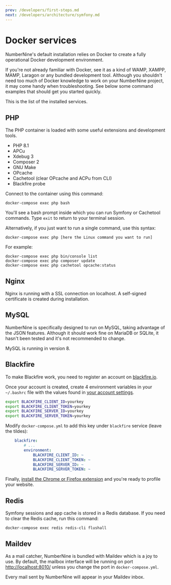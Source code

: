 ```yaml
---
prev: /developers/first-steps.md
next: /developers/architecture/symfony.md
---
```


# Docker services

NumberNine's default installation relies on Docker to create a fully operational Docker development environment.

If you're not already familiar with Docker, see it as a kind of WAMP, XAMPP, MAMP, Laragon or any bundled development tool.
Although you shouldn't need too much of Docker knowledge to work on your NumberNine project, it may come handy when
troubleshooting. See below some command examples that should get you started quickly.

This is the list of the installed services.

## PHP

The PHP container is loaded with some useful extensions and development tools.

* PHP 8.1
* APCu
* Xdebug 3
* Composer 2
* GNU Make
* OPcache
* Cachetool (clear OPcache and ACPu from CLI)
* Blackfire probe

Connect to the container using this command:
```
docker-compose exec php bash
```

You'll see a bash prompt inside which you can run Symfony or Cachetool commands. Type `exit` to return to your terminal session.

Alternatively, if you just want to run a single command, use this syntax:
```
docker-compose exec php [here the Linux command you want to run]
```
For example:
```
docker-compose exec php bin/console list
docker-compose exec php composer update
docker-compose exec php cachetool opcache:status
```

## Nginx

Nginx is running with a SSL connection on localhost.
A self-signed certificate is created during installation.

## MySQL

NumberNine is specifically designed to run on MySQL, taking advantage of the JSON features.
Although it should work fine on MariaDB or SQLite, it hasn't been tested and it's not recommended to change.

MySQL is running in version 8.

## Blackfire

To make Blackfire work, you need to register an account on [blackfire.io](https://blackfire.io).

Once your account is created, create 4 environment variables in your `~/.bashrc` file with the
values found in [your account settings](https://blackfire.io/my/settings/credentials).

```bash
export BLACKFIRE_CLIENT_ID=yourkey
export BLACKFIRE_CLIENT_TOKEN=yourkey
export BLACKFIRE_SERVER_ID=yourkey
export BLACKFIRE_SERVER_TOKEN=yourkey
```

Modify `docker-compose.yml` to add this key under `blackfire` service (leave the tildes):
```yaml
    blackfire:
        # ...
        environment:
            BLACKFIRE_CLIENT_ID: ~
            BLACKFIRE_CLIENT_TOKEN: ~
            BLACKFIRE_SERVER_ID: ~
            BLACKFIRE_SERVER_TOKEN: ~
```

Finally, [install the Chrome or Firefox extension](https://blackfire.io/docs/profiling-cookbooks/profiling-http-via-browser)
and you're ready to profile your website.

## Redis

Symfony sessions and app cache is stored in a Redis database. If you need to clear the Redis cache, run this command:
```
docker-compose exec redis redis-cli flushall
```

## Maildev

As a mail catcher, NumberNine is bundled with Maildev which is a joy to use.
By default, the mailbox interface will be running on port [http://localhost:8010/](http://localhost:8010/)
unless you change the port in `docker-compose.yml`.

Every mail sent by NumberNine will appear in your Maildev inbox.
